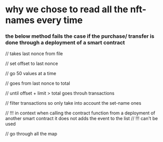 # why we chose to read all the nft-names every time

### the below method fails the case if the purchase/ transfer is done through a deployment of a smart contract

// takes last nonce from file

// set offset to last nonce

// go 50 values at a time

// goes from last nonce to total

// until offset + limit > total goes throuh transactions

// filter transactions so only take into account the set-name ones

// !!! in context when calling the contract function from a deployment of another smart contract it does not adds the event to the list
// !!! can't be used

// go through all the map
